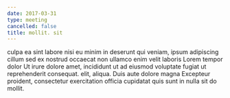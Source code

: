 ```yaml
---
date: 2017-03-31
type: meeting
cancelled: false
title: mollit. sit
---
```

culpa ea sint labore nisi eu minim in deserunt qui veniam, ipsum adipiscing cillum sed ex nostrud occaecat non ullamco enim velit laboris Lorem tempor dolor Ut irure dolore amet, incididunt ut ad eiusmod voluptate fugiat ut reprehenderit consequat. elit, aliqua. Duis aute dolore magna Excepteur proident, consectetur exercitation officia cupidatat quis sunt in nulla sit do mollit.